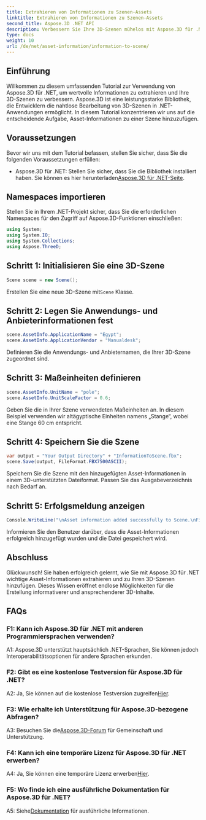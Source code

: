 ```yaml
---
title: Extrahieren von Informationen zu Szenen-Assets
linktitle: Extrahieren von Informationen zu Szenen-Assets
second_title: Aspose.3D .NET API
description: Verbessern Sie Ihre 3D-Szenen mühelos mit Aspose.3D für .NET. Erfahren Sie Schritt für Schritt, wie Sie wertvolle Asset-Informationen hinzufügen. Laden Sie es jetzt herunter und genießen Sie ein dynamisches 3D-Erlebnis.
type: docs
weight: 10
url: /de/net/asset-information/information-to-scene/
---
```

## Einführung

Willkommen zu diesem umfassenden Tutorial zur Verwendung von Aspose.3D für .NET, um wertvolle Informationen zu extrahieren und Ihre 3D-Szenen zu verbessern. Aspose.3D ist eine leistungsstarke Bibliothek, die Entwicklern die nahtlose Bearbeitung von 3D-Szenen in .NET-Anwendungen ermöglicht. In diesem Tutorial konzentrieren wir uns auf die entscheidende Aufgabe, Asset-Informationen zu einer Szene hinzuzufügen.

## Voraussetzungen

Bevor wir uns mit dem Tutorial befassen, stellen Sie sicher, dass Sie die folgenden Voraussetzungen erfüllen:

-  Aspose.3D für .NET: Stellen Sie sicher, dass Sie die Bibliothek installiert haben. Sie können es hier herunterladen[Aspose.3D für .NET-Seite](https://releases.aspose.com/3d/net/).

## Namespaces importieren

Stellen Sie in Ihrem .NET-Projekt sicher, dass Sie die erforderlichen Namespaces für den Zugriff auf Aspose.3D-Funktionen einschließen:

```csharp
using System;
using System.IO;
using System.Collections;
using Aspose.ThreeD;
```

## Schritt 1: Initialisieren Sie eine 3D-Szene

```csharp
Scene scene = new Scene();
```

 Erstellen Sie eine neue 3D-Szene mit`Scene` Klasse.

## Schritt 2: Legen Sie Anwendungs- und Anbieterinformationen fest

```csharp
scene.AssetInfo.ApplicationName = "Egypt";
scene.AssetInfo.ApplicationVendor = "Manualdesk";
```

Definieren Sie die Anwendungs- und Anbieternamen, die Ihrer 3D-Szene zugeordnet sind.

## Schritt 3: Maßeinheiten definieren

```csharp
scene.AssetInfo.UnitName = "pole";
scene.AssetInfo.UnitScaleFactor = 0.6;
```

Geben Sie die in Ihrer Szene verwendeten Maßeinheiten an. In diesem Beispiel verwenden wir altägyptische Einheiten namens „Stange“, wobei eine Stange 60 cm entspricht.

## Schritt 4: Speichern Sie die Szene

```csharp
var output = "Your Output Directory" + "InformationToScene.fbx";
scene.Save(output, FileFormat.FBX7500ASCII);
```

Speichern Sie die Szene mit den hinzugefügten Asset-Informationen in einem 3D-unterstützten Dateiformat. Passen Sie das Ausgabeverzeichnis nach Bedarf an.

## Schritt 5: Erfolgsmeldung anzeigen

```csharp
Console.WriteLine("\nAsset information added successfully to Scene.\nFile saved at " + output);
```

Informieren Sie den Benutzer darüber, dass die Asset-Informationen erfolgreich hinzugefügt wurden und die Datei gespeichert wird.

## Abschluss

Glückwunsch! Sie haben erfolgreich gelernt, wie Sie mit Aspose.3D für .NET wichtige Asset-Informationen extrahieren und zu Ihren 3D-Szenen hinzufügen. Dieses Wissen eröffnet endlose Möglichkeiten für die Erstellung informativerer und ansprechenderer 3D-Inhalte.

## FAQs

### F1: Kann ich Aspose.3D für .NET mit anderen Programmiersprachen verwenden?

A1: Aspose.3D unterstützt hauptsächlich .NET-Sprachen, Sie können jedoch Interoperabilitätsoptionen für andere Sprachen erkunden.

### F2: Gibt es eine kostenlose Testversion für Aspose.3D für .NET?

 A2: Ja, Sie können auf die kostenlose Testversion zugreifen[Hier](https://releases.aspose.com/).

### F3: Wie erhalte ich Unterstützung für Aspose.3D-bezogene Abfragen?

 A3: Besuchen Sie die[Aspose.3D-Forum](https://forum.aspose.com/c/3d/18) für Gemeinschaft und Unterstützung.

### F4: Kann ich eine temporäre Lizenz für Aspose.3D für .NET erwerben?

 A4: Ja, Sie können eine temporäre Lizenz erwerben[Hier](https://purchase.aspose.com/temporary-license/).

### F5: Wo finde ich eine ausführliche Dokumentation für Aspose.3D für .NET?

 A5: Siehe[Dokumentation](https://reference.aspose.com/3d/net/) für ausführliche Informationen.